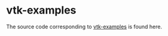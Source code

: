 # vtk-examples

The source code corresponding to [vtk-examples](https://kitware.github.io/vtk-examples/site/) is found here.
